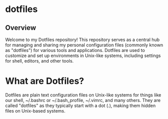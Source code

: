 # dotfiles

## Overview

Welcome to my Dotfiles repository! This repository serves as a central hub for managing and sharing my personal configuration files (commonly known as "dotfiles") for various tools and applications. Dotfiles are used to customize and set up environments in Unix-like systems, including settings for shell, editors, and other tools.

# What are Dotfiles?

Dotfiles are plain text configuration files on Unix-like systems for things like our shell, ~/.bashrc or ~/.bash_profile, ~/.vimrc, and many others. They are called "dotfiles" as they typically start with a dot (.), making them hidden files on Unix-based systems.
